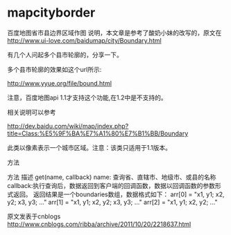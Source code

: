 # mapcityborder
百度地图省市县边界区域作图
说明，本文章是参考了酸奶小妹的改写的，原文在 http://www.ui-love.com/baidumap/city/Boundary.html

有几个人问起多个县市轮廓的，分享一下。

多个县市轮廓的效果如这个url所示:

http://www.yyue.org/file/bound.html

 
注意，百度地图api 1.1才支持这个功能,在1.2中是不支持的。

相关说明可以参考

http://dev.baidu.com/wiki/map/index.php?title=Class:%E5%9F%BA%E7%A1%80%E7%B1%BB/Boundary

此类以像素表示一个城市区域。注意：该类只适用于1.1版本。

方法

方法	描述
get(name, callback)	name: 查询省、直辖市、地级市、或县的名称
callback:执行查询后，数据返回到客户端的回调函数，数据以回调函数的参数形式返回。 返回结果是一个boundaries数组，数据格式如下： arr[0] = "x1, y1; x2, y2; x3, y3; ..." arr[1] = "x1, y1; x2, y2; x3, y3; ..." arr[2] = "x1, y1; x2, y2; ..."


原文发表于cnblogs
http://www.cnblogs.com/ribba/archive/2011/10/20/2218637.html

　　
